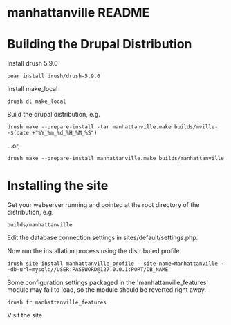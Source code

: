 manhattanville README
==============
# Building the Drupal Distribution

Install drush 5.9.0

	pear install drush/drush-5.9.0
    
Install make_local

	drush dl make_local

Build the drupal distribution, e.g.

	drush make --prepare-install -tar manhattanville.make builds/mville--$(date +"%Y_%m_%d_%H_%M_%S")

...or,

	drush make --prepare-install manhattanville.make builds/manhattanville


# Installing the site

Get your webserver running and pointed at the root directory of the distribution, e.g.

	builds/manhattanville

Edit the database connection settings in sites/default/settings.php.

Now run the installation process using the distributed profile

	drush site-install manhattanville_profile --site-name=Manhattanville --db-url=mysql://USER:PASSWORD@127.0.0.1:PORT/DB_NAME

Some configuration settings packaged in the 'manhattanville_features' module may fail to load, so the module should be reverted right away.

	drush fr manhattanville_features

Visit the site 



